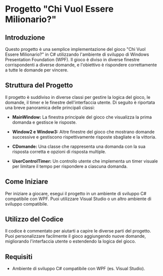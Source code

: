 # Progetto "Chi Vuol Essere Milionario?"

## Introduzione
Questo progetto è una semplice implementazione del gioco "Chi Vuol Essere Milionario?" in C# utilizzando l'ambiente di sviluppo di Windows Presentation Foundation (WPF). Il gioco è diviso in diverse finestre corrispondenti a diverse domande, e l'obiettivo è rispondere correttamente a tutte le domande per vincere.

## Struttura del Progetto
Il progetto è suddiviso in diverse classi per gestire la logica del gioco, le domande, il timer e le finestre dell'interfaccia utente. Di seguito è riportata una breve panoramica delle principali classi:

- **MainWindow:** La finestra principale del gioco che visualizza la prima domanda e gestisce le risposte.
  
- **Window2 e Window3:** Altre finestre del gioco che mostrano domande successive e gestiscono rispettivamente risposte sbagliate e la vittoria.

- **CDomande:** Una classe che rappresenta una domanda con la sua risposta corretta e opzioni di risposta multiple.

- **UserControlTimer:** Un controllo utente che implementa un timer visuale per limitare il tempo per rispondere a ciascuna domanda.

## Come Iniziare
Per iniziare a giocare, esegui il progetto in un ambiente di sviluppo C# compatibile con WPF. Puoi utilizzare Visual Studio o un altro ambiente di sviluppo compatibile.

## Utilizzo del Codice
Il codice è commentato per aiutarti a capire le diverse parti del progetto. Puoi personalizzare facilmente il gioco aggiungendo nuove domande, migliorando l'interfaccia utente o estendendo la logica del gioco.

## Requisiti
- Ambiente di sviluppo C# compatibile con WPF (es. Visual Studio).
